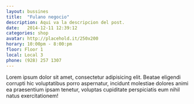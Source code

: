 ```yaml
---
layout: bussines
title:  "Fulano negocio"
description: Aqui va la descripcion del post.
date:   2014-12-11 12:39:12
categories: shop
avatar: http://placehold.it/250x200
horary: 10:00pm - 8:00:pm
floor: Floor 1
local: Local 3
phone: (928) 257 1307
---
```


Lorem ipsum dolor sit amet, consectetur adipisicing elit. Beatae eligendi corrupti hic voluptatibus porro aspernatur, incidunt molestiae dolores animi ea praesentium ipsam tenetur, voluptas cupiditate perspiciatis eum nihil natus exercitationem!